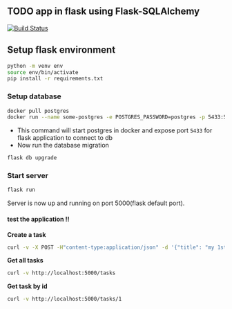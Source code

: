 ## TODO app in flask using Flask-SQLAlchemy
[![Build Status](https://travis-ci.com/syamantm/todo-flask.svg?branch=master)](https://travis-ci.com/syamantm/todo-flask)

## Setup flask environment
```bash
python -m venv env
source env/bin/activate
pip install -r requirements.txt
```



### Setup database

```bash
docker pull postgres
docker run --name some-postgres -e POSTGRES_PASSWORD=postgres -p 5433:5432 -d postgres
```

* This command will start postgres in docker and expose port `5433` for flask application to connect to db
* Now run the database migration

```bash
flask db upgrade
```

### Start server

```bash
flask run
```
Server is now up and running on port 5000(flask default port).

#### test the application !! 

**Create a task** 
```bash
curl -v -X POST -H"content-type:application/json" -d '{"title": "my 1st task from api", "description":"my 1st task from api"}' http://localhost:5000/tasks
```

**Get all tasks**
```bash
curl -v http://localhost:5000/tasks
```

**Get task by id**
```bash
curl -v http://localhost:5000/tasks/1
```

